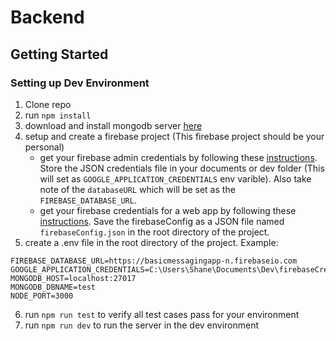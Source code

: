 
# Backend 
## Getting Started
### Setting up Dev Environment
1. Clone repo
2. run `npm install`
3. download and install mongodb server [here]([https://www.mongodb.com/download-center/community](https://www.mongodb.com/download-center/community))
4. setup and create a firebase project (This firebase project should be your personal)
	- get your firebase admin credentials by following these [instructions](https://firebase.google.com/docs/admin/setup#initialize-sdk). Store the JSON credentials file in your documents or dev folder (This will set as `GOOGLE_APPLICATION_CREDENTIALS` env varible). Also take note of the `databaseURL` which will be set as the `FIREBASE_DATABASE_URL`.
	- get your firebase credentials for a web app by following these [instructions](https://firebase.google.com/docs/web/setup#register-app). Save the firebaseConfig as a JSON file named `firebaseConfig.json` in the root directory of the project.
5. create a .env file in the root directory of the project. Example:
```
FIREBASE_DATABASE_URL=https://basicmessagingapp-n.firebaseio.com
GOOGLE_APPLICATION_CREDENTIALS=C:\Users\Shane\Documents\Dev\firebaseCredentials.json
MONGODB_HOST=localhost:27017
MONGODB_DBNAME=test
NODE_PORT=3000
```
6. run `npm run test` to verify all test cases pass for your environment
7. run `npm run dev` to run the server in the dev environment
